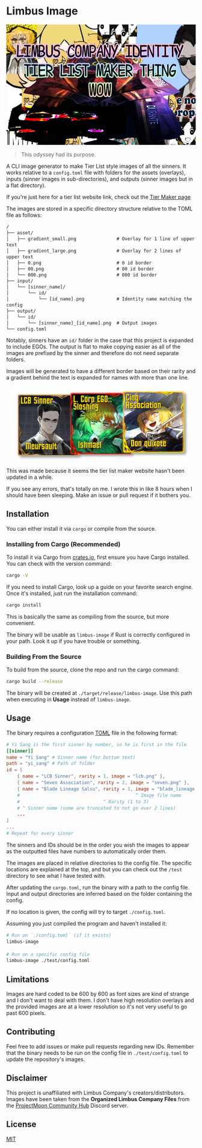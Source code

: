 # Limbus Image

<p align="center">
    <img src="./img/limbus-image-image.png" alt="" height="320" />
</p>

> This odyssey had its purpose.

A CLI image generator to make Tier List style images of all the sinners. It
works relative to a `config.toml` file with folders for the assets (overlays),
inputs (sinner images in sub-directories), and outputs (sinner images but in a
flat directory).

If you're just here for a tier list website link, check out the [Tier Maker page](https://tiermaker.com/create/limbus-company-identities-16617387)

The images are stored in a specific directory structure relative to the TOML
file as follows:

```text
/
├── asset/
│   ├── gradient_small.png               # Overlay for 1 line of upper text
│   ├── gradient_large.png               # Overlay for 2 lines of upper text
│   ├── 0.png                            # 0 id border
│   ├── 00.png                           # 00 id border
│   └── 000.png                          # 000 id border
├── input/
│   └── [sinner_name]/
│       └── id/
│           └── [id_name].png            # Identity name matching the config
├── output/
│   └── id/
│       └── [sinner_name]_[id_name].png  # Output images
└── config.toml
```

Notably, sinners have an `id/` folder in the case that this project is expanded
to include EGOs. The output is flat to make copying easier as all of the images
are prefixed by the sinner and therefore do not need separate folders.

Images will be generated to have a different border based on their rarity and a
gradient behind the text is expanded for names with more than one line.

<p align="center">
    <img src="./img/limbus-image-preview-smaller.png" alt="" />
</p>

This was made because it seems the tier list maker website hasn't been updated
in a while.

If you see any errors, that's totally on me. I wrote this in like 8 hours when I
should have been sleeping. Make an issue or pull request if it bothers you.

## Installation

You can either install it via `cargo` or compile from the source.

### Installing from Cargo (Recommended)

To install it via Cargo from [crates.io](https://crates.io/), first ensure you
have Cargo installed. You can check with the version command:

```bash
cargo -V
```

If you need to install Cargo, look up a guide on your favorite search engine.
Once it's installed, just run the installation command:

```bash
cargo install
```

This is basically the same as compiling from the source, but more convenient.

The binary will be usable as `limbus-image` if Rust is correctly configured in
your path. Look it up if you have trouble or something.

### Building From the Source

To build from the source, clone the repo and run the cargo command:

```bash
cargo build --release
```

The binary will be created at `./target/release/limbus-image`. Use this path
when executing in **Usage** instead of `limbus-image`.

## Usage

The binary requires a configuration [TOML](https://toml.io/en/) file in the
following format:

```toml
# Yi Sang is the first sinner by number, so he is first in the file
[[sinner]]
name = "Yi Sang" # Sinner name (for bottom text)
path = "yi_sang" # Path of folder
id = [
    { name = "LCB Sinner", rarity = 1, image = "lcb.png" },
    { name = "Seven Association", rarity = 2, image = "seven.png" },
    { name = "Blade Lineage Salsu", rarity = 3, image = "blade_lineage.png" },
    #                                           ^ Image file name
    #                               ^ Rarity (1 to 3)
    # ^ Sinner name (some are truncated to not go over 2 lines)
    ...
]
...
# Repeat for every sinner
```

The sinners and IDs should be in the order you wish the images to appear as the
outputted files have numbers to automatically order them.

The images are placed in relative directories to the config file. The specific
locations are explained at the top, and but you can check out the `/test`
directory to see what I have tested with.

After updating the `cargo.toml`, run the binary with a path to the config file.
Input and output directories are inferred based on the folder containing the
config.

If no location is given, the config will try to target `./config.toml`.

Assuming you just compiled the program and haven't installed it:

```bash
# Run on `./config.toml` (if it exists)
limbus-image

# Run on a specific config file
limbus-image ./test/config.toml
```

## Limitations

Images are hard coded to be 600 by 600 as font sizes are kind of strange and I
don't want to deal with them. I don't have high resolution overlays and the
provided images are at a lower resolution so it's not very useful to go past
600 pixels.

## Contributing

Feel free to add issues or make pull requests regarding new IDs. Remember that
the binary needs to be run on the config file in `./test/config.toml` to update
the repository's images.

## Disclaimer

This project is unaffiliated with Limbus Company's creators/distributors. Images
have been taken from the **Organized Limbus Company Files** from the
[ProjectMoon Community Hub](https://discord.gg/pmooncommunityfanhub) Discord
server.

## License

[MIT](https://choosealicense.com/licenses/mit/)
